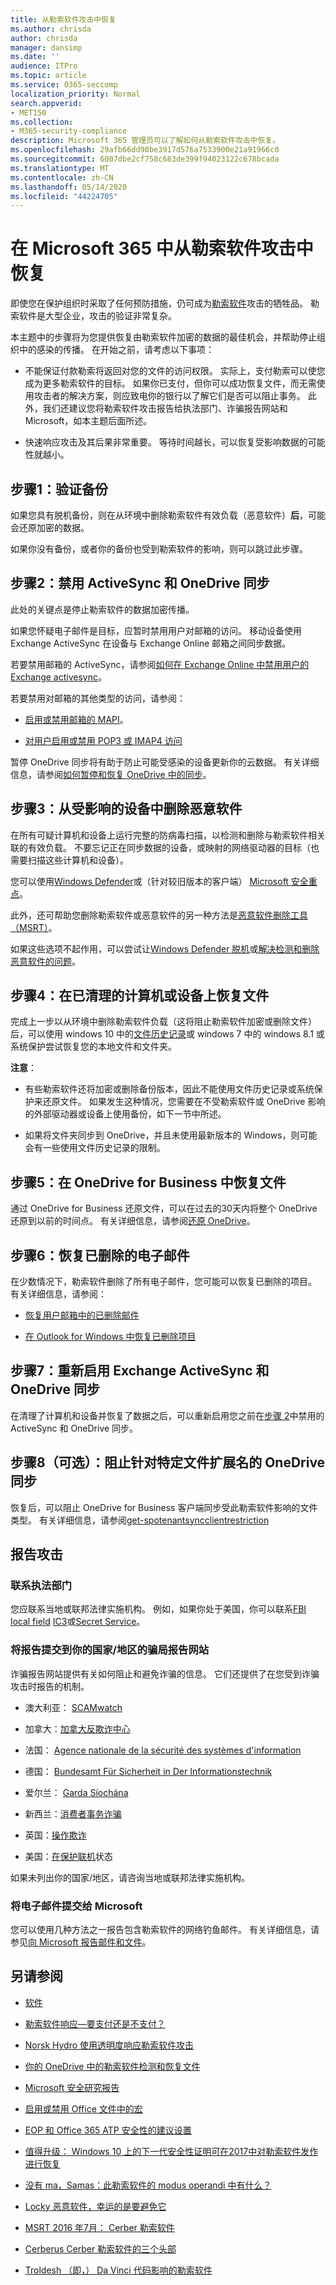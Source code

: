 ```yaml
---
title: 从勒索软件攻击中恢复
ms.author: chrisda
author: chrisda
manager: dansimp
ms.date: ''
audience: ITPro
ms.topic: article
ms.service: O365-seccomp
localization_priority: Normal
search.appverid:
- MET150
ms.collection:
- M365-security-compliance
description: Microsoft 365 管理员可以了解如何从勒索软件攻击中恢复。
ms.openlocfilehash: 29afb66dd90be3917d576a7533900e21a91966c0
ms.sourcegitcommit: 6007dbe2cf758c683de399f94023122c678bcada
ms.translationtype: MT
ms.contentlocale: zh-CN
ms.lasthandoff: 05/14/2020
ms.locfileid: "44224705"
---
```

# <a name="recover-from-a-ransomware-attack-in-microsoft-365"></a>在 Microsoft 365 中从勒索软件攻击中恢复

即使您在保护组织时采取了任何预防措施，仍可成为[勒索软件](https://docs.microsoft.com/windows/security/threat-protection/intelligence/ransomware-malware)攻击的牺牲品。 勒索软件是大型企业，攻击的验证非常复杂。

本主题中的步骤将为您提供恢复由勒索软件加密的数据的最佳机会，并帮助停止组织中的感染的传播。 在开始之前，请考虑以下事项：

- 不能保证付款勒索将返回对您的文件的访问权限。 实际上，支付勒索可以使您成为更多勒索软件的目标。 如果你已支付，但你可以成功恢复文件，而无需使用攻击者的解决方案，则应致电你的银行以了解它们是否可以阻止事务。 此外，我们还建议您将勒索软件攻击报告给执法部门、诈骗报告网站和 Microsoft，如本主题后面所述。

- 快速响应攻击及其后果非常重要。 等待时间越长，可以恢复受影响数据的可能性就越小。

## <a name="step-1-verify-your-backups"></a>步骤1：验证备份

如果您具有脱机备份，则在从环境中删除勒索软件有效负载（恶意软件）**后**，可能会还原加密的数据。

如果你没有备份，或者你的备份也受到勒索软件的影响，则可以跳过此步骤。

## <a name="step-2-disable-activesync-and-onedrive-sync"></a>步骤2：禁用 ActiveSync 和 OneDrive 同步

此处的关键点是停止勒索软件的数据加密传播。

如果您怀疑电子邮件是目标，应暂时禁用用户对邮箱的访问。 移动设备使用 Exchange ActiveSync 在设备与 Exchange Online 邮箱之间同步数据。

若要禁用邮箱的 ActiveSync，请参阅[如何在 Exchange Online 中禁用用户的 Exchange activesync](https://support.microsoft.com/help/2795303/how-to-disable-exchange-activesync-for-users-in-office-365)。

若要禁用对邮箱的其他类型的访问，请参阅：

- [启用或禁用邮箱的 MAPI](https://docs.microsoft.com/Exchange/recipients-in-exchange-online/manage-user-mailboxes/enable-or-disable-mapi)。

- [对用户启用或禁用 POP3 或 IMAP4 访问](https://docs.microsoft.com/Exchange/clients-and-mobile-in-exchange-online/pop3-and-imap4/enable-or-disable-pop3-or-imap4-access)

暂停 OneDrive 同步将有助于防止可能受感染的设备更新你的云数据。 有关详细信息，请参阅[如何暂停和恢复 OneDrive 中的同步](https://support.office.com/article/2152bfa4-a2a5-4d3a-ace8-92912fb4421e)。

## <a name="step-3-remove-the-malware-from-the-affected-devices"></a>步骤3：从受影响的设备中删除恶意软件

在所有可疑计算机和设备上运行完整的防病毒扫描，以检测和删除与勒索软件相关联的有效负载。 不要忘记正在同步数据的设备，或映射的网络驱动器的目标（也需要扫描这些计算机和设备）。

您可以使用[Windows Defender](https://www.microsoft.com/windows/comprehensive-security)或（针对较旧版本的客户端） [Microsoft 安全重点](https://www.microsoft.com/download/details.aspx?id=5201)。

此外，还可帮助您删除勒索软件或恶意软件的另一种方法是[恶意软件删除工具（MSRT）](https://www.microsoft.com/download/details.aspx?id=9905)。

如果这些选项不起作用，可以尝试让[Windows Defender 脱机](https://support.microsoft.com/help/17466/windows-defender-offline-help-protect-my-pc)或[解决检测和删除恶意软件的问题](https://support.microsoft.com/help/4466982/windows-10-troubleshoot-problems-with-detecting-and-removing-malware)。

## <a name="step-4-recover-files-on-a-cleaned-computer-or-device"></a>步骤4：在已清理的计算机或设备上恢复文件

完成上一步以从环境中删除勒索软件负载（这将阻止勒索软件加密或删除文件）后，可以使用 windows 10 中的[文件历史记录](https://support.microsoft.com/help/17128/windows-8-file-history)或 windows 7 中的 windows 8.1 或系统保护尝试恢复您的本地文件和文件夹。

**注意**：

- 有些勒索软件还将加密或删除备份版本，因此不能使用文件历史记录或系统保护来还原文件。 如果发生这种情况，您需要在不受勒索软件或 OneDrive 影响的外部驱动器或设备上使用备份，如下一节中所述。

- 如果将文件夹同步到 OneDrive，并且未使用最新版本的 Windows，则可能会有一些使用文件历史记录的限制。

## <a name="step-5-recover-your-files-in-your-onedrive-for-business"></a>步骤5：在 OneDrive for Business 中恢复文件

通过 OneDrive for Business 还原文件，可以在过去的30天内将整个 OneDrive 还原到以前的时间点。 有关详细信息，请参阅[还原 OneDrive](https://support.office.com/article/fa231298-759d-41cf-bcd0-25ac53eb8a15)。

## <a name="step-6-recover-deleted-email"></a>步骤6：恢复已删除的电子邮件

在少数情况下，勒索软件删除了所有电子邮件，您可能可以恢复已删除的项目。 有关详细信息，请参阅：

- [恢复用户邮箱中的已删除邮件](https://docs.microsoft.com/exchange/recipients-in-exchange-online/manage-user-mailboxes/recover-deleted-messages)

- [在 Outlook for Windows 中恢复已删除项目](https://support.office.com/article/49e81f3c-c8f4-4426-a0b9-c0fd751d48ce)

## <a name="step-7-re-enable-exchange-activesync-and-onedrive-sync"></a>步骤7：重新启用 Exchange ActiveSync 和 OneDrive 同步

在清理了计算机和设备并恢复了数据之后，可以重新启用您之前在[步骤 2](#step-2-disable-activesync-and-onedrive-sync)中禁用的 ActiveSync 和 OneDrive 同步。

## <a name="step-8-optional-block-onedrive-sync-for-specific-file-extensions"></a>步骤8（可选）：阻止针对特定文件扩展名的 OneDrive 同步

恢复后，可以阻止 OneDrive for Business 客户端同步受此勒索软件影响的文件类型。 有关详细信息，请参阅[get-spotenantsyncclientrestriction](https://docs.microsoft.com/powershell/module/sharepoint-online/set-spotenantsyncclientrestriction)

## <a name="report-the-attack"></a>报告攻击

### <a name="contact-law-enforcement"></a>联系执法部门

您应联系当地或联邦法律实施机构。 例如，如果你处于美国，你可以联系[FBI local field](https://www.fbi.gov/contact-us/field) [IC3](http://www.ic3.gov/complaint/default.aspx)或[Secret Service](http://www.secretservice.gov/)。

### <a name="submit-a-report-to-your-countrys-scam-reporting-website"></a>将报告提交到你的国家/地区的骗局报告网站

诈骗报告网站提供有关如何阻止和避免诈骗的信息。 它们还提供了在您受到诈骗攻击时报告的机制。

- 澳大利亚： [SCAMwatch](http://www.scamwatch.gov.au/)

- 加拿大：[加拿大反欺诈中心](http://www.antifraudcentre-centreantifraude.ca/)

- 法国： [Agence nationale de la sécurité des systèmes d'information](http://www.ssi.gouv.fr/)

- 德国： [Bundesamt Für Sicherheit in Der Informationstechnik](https://www.bsi.bund.de/DE/Home/home_node.html)

- 爱尔兰： [Garda Síochána](http://www.garda.ie/)

- 新西兰：[消费者事务诈骗](http://www.consumeraffairs.govt.nz/scams)

- 英国：[操作欺诈](http://www.actionfraud.police.uk/)

- 美国：[在保护联机](http://www.onguardonline.gov/)状态

如果未列出你的国家/地区，请咨询当地或联邦法律实施机构。

### <a name="submit-email-messages-to-microsoft"></a>将电子邮件提交给 Microsoft

您可以使用几种方法之一报告包含勒索软件的网络钓鱼邮件。 有关详细信息，请参见[向 Microsoft 报告邮件和文件](report-junk-email-messages-to-microsoft.md)。

## <a name="see-also"></a>另请参阅

- [软件](https://docs.microsoft.com/windows/security/threat-protection/intelligence/ransomware-malware)

- [勒索软件响应—要支付还是不支付？](https://www.microsoft.com/security/blog/2019/12/16/ransomware-response-to-pay-or-not-to-pay/)

- [Norsk Hydro 使用透明度响应勒索软件攻击](https://www.microsoft.com/security/blog/2019/12/17/norsk-hydro-ransomware-attack-transparency/)

- [你的 OneDrive 中的勒索软件检测和恢复文件](https://support.microsoft.com/en-us/office/ransomware-detection-and-recovering-your-files-0d90ec50-6bfd-40f4-acc7-b8c12c73637f)

- [Microsoft 安全研究报告](https://www.microsoft.com/securityinsights/)

- [启用或禁用 Office 文件中的宏](https://support.office.com/article/12b036fd-d140-4e74-b45e-16fed1a7e5c6)

- [EOP 和 Office 365 ATP 安全性的建议设置](https://docs.microsoft.com/microsoft-365/security/office-365-security/recommended-settings-for-eop-and-office365-atp)

- [值得升级： Windows 10 上的下一代安全性证明可在2017中对勒索软件发作进行恢复](https://www.microsoft.com/security/blog/2018/01/10/a-worthy-upgrade-next-gen-security-on-windows-10-proves-resilient-against-ransomware-outbreaks-in-2017/)

- [没有 ma，Samas：此勒索软件的 modus operandi 中有什么？](https://www.microsoft.com/security/blog/2016/03/17/no-mas-samas-whats-in-this-ransomwares-modus-operandi/)

- [Locky 恶意软件，幸运的是要避免它](https://www.microsoft.com/security/blog/2016/02/24/locky-malware-lucky-to-avoid-it/)

- [MSRT 2016 年7月： Cerber 勒索软件](https://www.microsoft.com/security/blog/2016/07/12/msrt-july-2016-cerber-ransomware/)

- [Cerberus Cerber 勒索软件的三个头部](https://www.microsoft.com/security/blog/2016/03/09/the-three-heads-of-the-cerberus-like-cerber-ransomware/)

- [Troldesh （即，） Da Vinci 代码影响的勒索软件](https://www.microsoft.com/security/blog/2016/07/13/troldesh-ransomware-influenced-by-the-da-vinci-code/)
